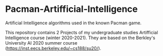 # Pacman-Artifficial-Intelligence
Artificial Intelligence algorithms used in the known Pacman game.

This repository contains 2 Projects of my undergraduate studies Artifficial Intelligence course (winter 2020-2021). They are based on the Berkley's University AI 2020 summer course (https://inst.eecs.berkeley.edu/~cs188/su20/).
